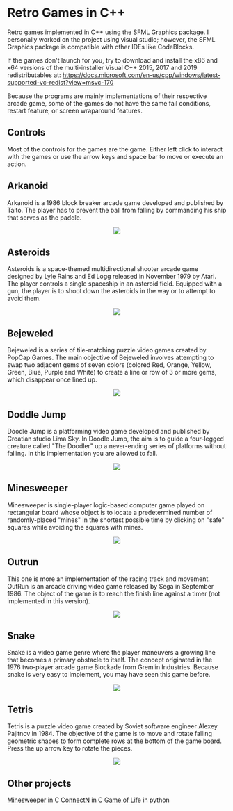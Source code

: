# Retro Games in C++
Retro games implemented in C++ using the SFML Graphics package. I personally worked on the project using visual studio; however, the SFML Graphics package is compatible with other IDEs like CodeBlocks.

If the games don't launch for you, try to download and install the x86 and x64 versions of the multi-installer Visual C++ 2015, 2017 and 2019 redistributables at: https://docs.microsoft.com/en-us/cpp/windows/latest-supported-vc-redist?view=msvc-170

Because the programs are mainly implementations of their respective arcade game, some of the games do not have the same fail conditions, restart feature, or screen wraparound features.

**Controls**
------------
Most of the controls for the games are the game. Either left click to interact with the games or use the arrow keys and space bar to move or execute an action.

**Arkanoid**
------------
Arkanoid is a 1986 block breaker arcade game developed and published by Taito. The player has to prevent the ball from falling by commanding his ship that serves as the paddle.

<p align="center">
<img src="https://user-images.githubusercontent.com/100814612/166401983-2de5cc34-dfc1-4dec-a298-77443fc8488a.png"><img>
</p>

**Asteroids**
-------------
Asteroids is a space-themed multidirectional shooter arcade game designed by Lyle Rains and Ed Logg released in November 1979 by Atari. The player controls a single spaceship in an asteroid field. Equipped with a gun, the player is to shoot down the asteroids in the way or to attempt to avoid them.

<p align="center">
<img src="https://user-images.githubusercontent.com/100814612/166402006-e4b62fad-b1e7-4912-843e-30f4fd100931.png"><img>
</p>

**Bejeweled**
-------------
Bejeweled is a series of tile-matching puzzle video games created by PopCap Games. The main objective of Bejeweled involves attempting to swap two adjacent gems of seven colors (colored Red, Orange, Yellow, Green, Blue, Purple and White) to create a line or row of 3 or more gems, which disappear once lined up.

<p align="center">
<img src="https://user-images.githubusercontent.com/100814612/166402121-4d46961c-385f-42f5-a0fb-45bd7f8de4da.png"><img>
</p>

**Doddle Jump**
-------------
Doodle Jump is a platforming video game developed and published by Croatian studio Lima Sky. In Doodle Jump, the aim is to guide a four-legged creature called "The Doodler" up a never-ending series of platforms without falling. In this implementation you are allowed to fall.

<p align="center">
<img src="https://user-images.githubusercontent.com/100814612/166402193-a165b88a-0437-4b6f-95e4-d833d1c851aa.png"><img>
</p>

**Minesweeper**
-------------
Minesweeper is single-player logic-based computer game played on rectangular board whose object is to locate a predetermined number of randomly-placed "mines" in the shortest possible time by clicking on "safe" squares while avoiding the squares with mines.

<p align="center">
<img src="https://user-images.githubusercontent.com/100814612/166402254-a6b73fa0-0dee-4a42-9551-c383a5357329.png"><img>
</p>

**Outrun**
-------------
This one is more an implementation of the racing track and movement. OutRun is an arcade driving video game released by Sega in September 1986. The object of the game is to reach the finish line against a timer (not implemented in this version).

<p align="center">
<img src="https://user-images.githubusercontent.com/100814612/166402288-57339426-49e9-4c2c-8d2a-c7f1a824cc6e.png"><img>
</p>

**Snake**
-------------
Snake is a video game genre where the player maneuvers a growing line that becomes a primary obstacle to itself. The concept originated in the 1976 two-player arcade game Blockade from Gremlin Industries. Because snake is very easy to implement, you may have seen this game before.

<p align="center">
<img src="https://user-images.githubusercontent.com/100814612/166402402-c093de8f-53a5-4633-825e-cbd827fb34b5.png"><img>
</p>

**Tetris**
-------------
Tetris is a puzzle video game created by Soviet software engineer Alexey Pajitnov in 1984. The objective of the game is to move and rotate falling geometric shapes to form complete rows at the bottom of the game board. Press the up arrow key to rotate the pieces.

<p align="center">
<img src="https://user-images.githubusercontent.com/100814612/166402468-a7e318b3-56fc-49f7-81c8-841feacdad62.png"><img>
</p>

**Other projects**
-------------
[Minesweeper](https://github.com/Kttra/MinesweeperC) in C
[ConnectN](https://github.com/Kttra/ConnectN) in C
[Game of Life](https://github.com/Kttra/GameOfLife) in python
